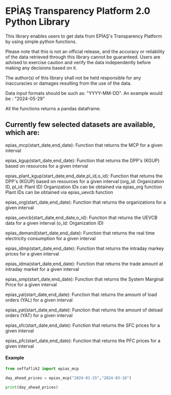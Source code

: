 # EPİAŞ Transparency Platform 2.0 Python Library

This library enables users to get data from EPİAŞ's Transparency Platform by using simple python functions.

Please note that this is not an official release, and the accuracy or reliability of the data retrieved through this library cannot be guaranteed. Users are advised to exercise caution and verify the data independently before making any decisions based on it. 

The author(s) of this library shall not be held responsible for any inaccuracies or damages resulting from the use of the data.

Data input formats should be such as: "YYYY-MM-DD". An example would be : "2024-05-29"

All the functions returns a pandas dataframe.

## Currently few selected datasets are available, which are:


epias_mcp(start_date,end_date): Function that returns the MCP for a given interval

epias_kgup(start_date,end_date): Function that returns the DPP's (KGUP) based on resources for a given interval

epias_plant_kgup(start_date,end_date,pl_id,o_id): Function that returns the DPP's (KGUP) based on resources for a given interval (org_id: Organization ID, pl_id: Plant ID) Organization IDs can be obtained via epias_org function Plant IDs can be obtained via  epias_uevcb function

epias_org(start_date,end_date): Function that returns the organizations for a given interval

epias_uevcb(start_date,end_date,o_id): Function that returns the UEVCB data for a given interval (o_id: Organization ID)

epias_demand(start_date,end_date): Function that returns the real time electricity consumption for a given interval

epias_idmp(start_date,end_date): Function that returns the intraday markey prices for a given interval

epias_idma(start_date,end_date): Function that returns the trade amount at intraday market for a given interval 

epias_smp(start_date,end_date): Function that returns the System Marginal Price for a given interval 

epias_yal(start_date,end_date): Function that returns the amount of load orders (YAL) for a given interval 

epias_yat(start_date,end_date): Function that returns the amount of deload orders (YAT) for a given interval

epias_sfc(start_date,end_date): Function that returns the SFC prices for a given interval

epias_pfc(start_date,end_date): Function that returns the PFC prices for a given interval



#### Example
```python
from seffaflik2 import epias_mcp

day_ahead_prices = epias_mcp("2024-01-15","2024-03-16")

print(day_ahead_prices)
```


